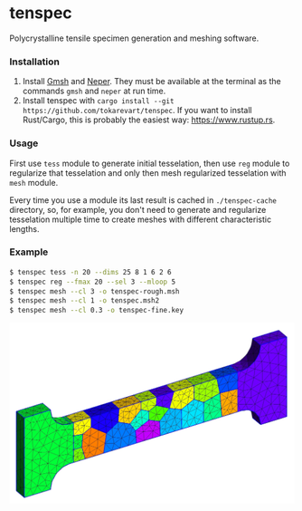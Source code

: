 # tenspec

Polycrystalline tensile specimen generation and meshing software.

### Installation

1. Install [Gmsh](https://gmsh.info/) and [Neper](http://www.neper.info/).
   They must be available at the terminal as the commands `gmsh` and `neper` at run time.
2. Install tenspec with `cargo install --git https://github.com/tokarevart/tenspec`.
   If you want to install Rust/Cargo, this is probably the easiest way: https://www.rustup.rs.

### Usage
First use `tess` module to generate initial tesselation,
then use `reg` module to regularize that tesselation
and only then mesh regularized tesselation with `mesh` module.

Every time you use a module its last result is cached
in `./tenspec-cache` directory, so, for example, you don't need
to generate and regularize tesselation multiple time to create meshes with
different characteristic lengths.

### Example

``` sh
$ tenspec tess -n 20 --dims 25 8 1 6 2 6  
$ tenspec reg --fmax 20 --sel 3 --mloop 5  
$ tenspec mesh --cl 3 -o tenspec-rough.msh
$ tenspec mesh --cl 1 -o tenspec.msh2
$ tenspec mesh --cl 0.3 -o tenspec-fine.key
```

![](/images/example.jpg?raw=true)
